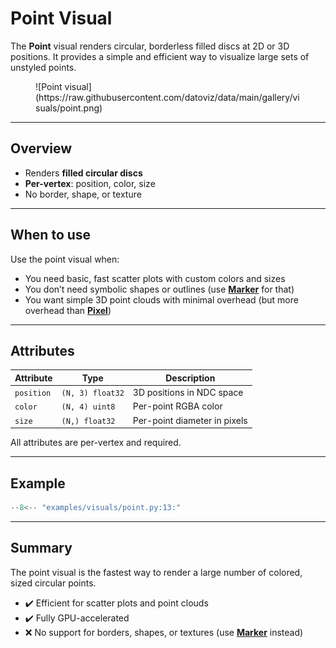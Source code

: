 # Point Visual

The **Point** visual renders circular, borderless filled discs at 2D or 3D positions. It provides a simple and efficient way to visualize large sets of unstyled points.

<figure markdown="span">
![Point visual](https://raw.githubusercontent.com/datoviz/data/main/gallery/visuals/point.png)
</figure>

---

## Overview

- Renders **filled circular discs**
- **Per-vertex**: position, color, size
- No border, shape, or texture

---

## When to use

Use the point visual when:

- You need basic, fast scatter plots with custom colors and sizes
- You don’t need symbolic shapes or outlines (use [**Marker**](marker.md) for that)
- You want simple 3D point clouds with minimal overhead (but more overhead than [**Pixel**](pixel.md))

---

## Attributes

| Attribute | Type           | Description                      |
|-----------|----------------|----------------------------------|
| `position` | `(N, 3) float32` | 3D positions in NDC space       |
| `color`    | `(N, 4) uint8`   | Per-point RGBA color            |
| `size`     | `(N,) float32`   | Per-point diameter in pixels    |

All attributes are per-vertex and required.

---

## Example

```python
--8<-- "examples/visuals/point.py:13:"
```

---

## Summary

The point visual is the fastest way to render a large number of colored, sized circular points.

* ✔️ Efficient for scatter plots and point clouds
* ✔️ Fully GPU-accelerated
* ❌ No support for borders, shapes, or textures (use [**Marker**](marker.md) instead)
